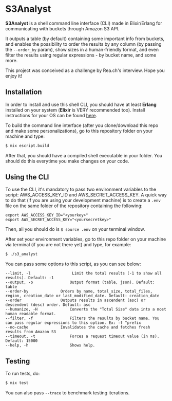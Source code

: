 # S3Analyst

**S3Analyst** is a shell command line interface (CLI) made in Elixir/Erlang for communicating with buckets through Amazon S3 API.

It outputs a table (by default) containing some important info from buckets, and enables the possibility to order the results by any column (by passing the `--order_by` param), show sizes in a human-friendly format, and even filter the results using regular expressions - by bucket name, and some more.

This project was conceived as a challenge by Rea.ch's interview. Hope you enjoy it! 

## Installation

In order to install and use this shell CLI, you should have at least **Erlang** installed on your system (**Elixir** is VERY recommended too). Install instructions for your OS can be found [here](http://elixir-lang.org/install.html).

To build the command line interface (after you clone/download this repo and make some personalizations), go to this repository folder on your machine and type:

```bash
$ mix escript.build
```

After that, you should have a compiled shell executable in your folder. You should do this everytime you make changes on your code.

## Using the CLI

To use the CLI, it's mandatory to pass two environment variables to the script: AWS_ACCESS_KEY_ID and AWS_SECRET_ACCESS_KEY. A quick way to do that (if you are using your development machine) is to create a `.env` file on the same folder of the repository containing the following:

```
export AWS_ACCESS_KEY_ID="<yourkey>"
export AWS_SECRET_ACCESS_KEY="<yoursecretkey>"
```
Then, all you should do is `$ source .env` on your terminal window.

After set your environment variables, go to this repo folder on your machine via terminal (if you are not there yet) and type, for example:

```bash
$ ./s3_analyst
```

You can pass some options to this script, as you can see below:

```
--limit, -l 			   	 Limit the total results (-1 to show all results). Default: -1
--output, -o 				Output format (table, json). Default: table
--order-by				Orders by name, total_size, total_files, region, creation_date or last_modified_date. Default: creation_date
--order 				Outputs results in ascendent (asc) or descendent (desc) order. Default: asc
--humanize, -H 				Converts the "Total Size" data into a most human readable format.
--filter, -f 				Filters the results by bucket name. You can pass regular expressions to this option. Ex: -f ^prefix
--no-cache 				Invalidates the cache and fetches fresh results from Amazon S3
--timeout, -t				Forces a request timeout value (in ms). Default: 15000
--help, -h  				Shows help.
```

## Testing

To run tests, do:
```bash
$ mix test
```

You can also pass `--trace` to benchmark testing iterations.